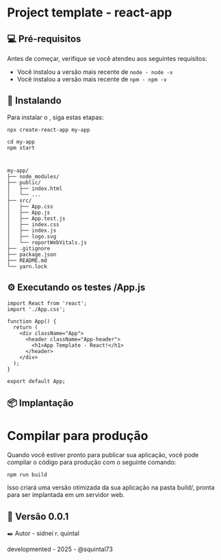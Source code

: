 # Project template - react-app

## 💻 Pré-requisitos

Antes de começar, verifique se você atendeu aos seguintes requisitos:

- Você instalou a versão mais recente de `node - node -v`
- Você instalou a versão mais recente de `npm - npm -v`


## 🚀 Instalando <Template-react-app>

Para instalar o <Template-react-app>, siga estas etapas:

```
npx create-react-app my-app
```

```
cd my-app
npm start
```
#

```
my-app/
├── node_modules/
├── public/
│   ├── index.html
│   └── ...
├── src/
│   ├── App.css
│   ├── App.js
│   ├── App.test.js
│   ├── index.css
│   ├── index.js
│   ├── logo.svg
│   └── reportWebVitals.js
├── .gitignore
├── package.json
├── README.md
└── yarn.lock
```

## ⚙️ Executando os testes /App.js

```
import React from 'react';
import './App.css';

function App() {
  return (
    <div className="App">
      <header className="App-header">
        <h1>App Template - React!</h1>
      </header>
    </div>
  );
}

export default App;

```

## 📦 Implantação

# Compilar para produção 

Quando você estiver pronto para publicar sua aplicação,
você pode compilar o código para produção com o seguinte comando:

```
npm run build
```

Isso criará uma versão otimizada da sua aplicação na pasta build/,
pronta para ser implantada em um servidor web.


## 📌 Versão 0.0.1

✒️ Autor - sidnei r. quintal

developmented - 2025 -  @squintal73